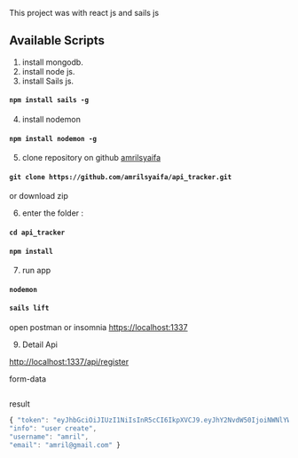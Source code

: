
This project was with react js and sails js

## Available Scripts

1. install mongodb.
2.  install node js.
3.  install Sails js.

#### `npm install sails -g`

4.  install nodemon
#### `npm install nodemon -g`

5. clone repository on github [amrilsyaifa](https://github.com/amrilsyaifa/api_tracker.git)

#### `git clone https://github.com/amrilsyaifa/api_tracker.git`
or download zip

6. enter the folder :
#### `cd api_tracker`
#### `npm install`


7. run app 
#### `nodemon`
#### `sails lift`


open postman or insomnia [https://localhost:1337](https://localhost:1337)

9. Detail Api

[http://localhost:1337/api/register](http://localhost:1337/api/register)

form-data
```email: amril@gmail.com, username: amril, password: 12345
```
result
```javascript
{ "token": "eyJhbGciOiJIUzI1NiIsInR5cCI6IkpXVCJ9.eyJhY2NvdW50IjoiNWNlYWE4NTlkNWE3OTgwZWU0OGFmYmUyIiwiZW1haWwiOiJhbXJpbEBnbWFpbC5jb20iLCJ1c2VybmFtZSI6ImFtcmlsIiwiaWF0IjoxNTU4ODgyMzkzLCJleHAiOjE1NTg5Njg3OTN9.VLcFo5FhjIZxQuOU9YgIcx1E1wEi9e6ZJ84r6M8mXGY",
"info": "user create",
"username": "amril",
"email": "amril@gmail.com" }
```
